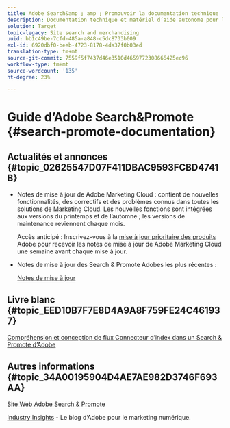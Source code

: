 ```yaml
---
title: Adobe Search&amp ; amp ; Promouvoir la documentation technique
description: Documentation technique et matériel d’aide autonome pour la recherche et l’horodatage d’Adobe ; amp ; Promote
solution: Target
topic-legacy: Site search and merchandising
uuid: bb1c49be-7cfd-485a-a848-c5dc8733b009
exl-id: 6920dbf0-beeb-4723-8178-4da37f0b03ed
translation-type: tm+mt
source-git-commit: 7559f5f7437d46e3510d4659772308666425ec96
workflow-type: tm+mt
source-wordcount: '135'
ht-degree: 23%

---
```


# Guide d’Adobe Search&amp;Promote {#search-promote-documentation}

## Actualités et annonces {#topic_02625547D07F411DBAC9593FCBD4741B}

<!-- * **Attention:** [Adobe Search&amp;Promote End-of-Service Announcement](/help/sp-eol.md). -->

* Notes de mise à jour de Adobe Marketing Cloud : contient de nouvelles fonctionnalités, des correctifs et des problèmes connus dans toutes les solutions de Marketing Cloud. Les nouvelles fonctions sont intégrées aux versions du printemps et de l’automne ; les versions de maintenance reviennent chaque mois.

   Accès anticipé : Inscrivez-vous à la [mise à jour prioritaire des produits ](https://campaign.adobe.com/webApp/adbePriorityProductSubscribe) Adobe pour recevoir les notes de mise à jour de Adobe Marketing Cloud une semaine avant chaque mise à jour.

* Notes de mise à jour des Search &amp; Promote Adobes les plus récentes :

   [Notes de mise à jour](/help/c-searchpromote-release-notes/c-rn-02-13-18-version-1811.md)

## Livre blanc {#topic_EED10B7F7E8D4A9A8F759FE24C461937}

[Compréhension et conception de flux Connecteur d’index dans un Search &amp; Promote d’Adobe](https://marketing.adobe.com/resources/help/en_US/snp/index_connector_feeds.pdf)

## Autres informations {#topic_34A00195904D4AE7AE982D3746F693AA}

[Site Web Adobe Search &amp; Promote](https://www.adobe.com/solutions/testing-targeting/search-driven-merchandising.html)

[Industry Insights](https://blogs.adobe.com/digitalmarketing/) - Le blog d’Adobe pour le marketing numérique.
